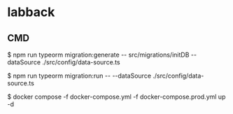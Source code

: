 # labback

## CMD

$ npm run typeorm migration:generate -- src/migrations/initDB --dataSource ./src/config/data-source.ts

$ npm run typeorm migration:run -- --dataSource ./src/config/data-source.ts

$ docker compose -f docker-compose.yml -f docker-compose.prod.yml up -d
